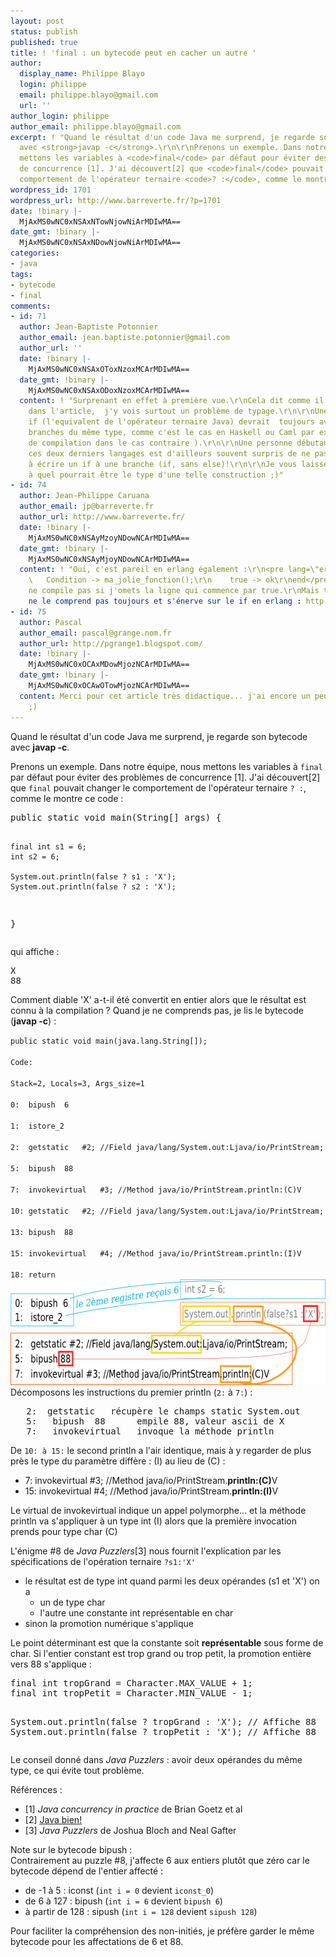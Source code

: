 ```yaml
---
layout: post
status: publish
published: true
title: ! 'final : un bytecode peut en cacher un autre '
author:
  display_name: Philippe Blayo
  login: philippe
  email: philippe.blayo@gmail.com
  url: ''
author_login: philippe
author_email: philippe.blayo@gmail.com
excerpt: ! "Quand le résultat d'un code Java me surprend, je regarde son bytecode
  avec <strong>javap -c</strong>.\r\n\r\nPrenons un exemple. Dans notre équipe, nous
  mettons les variables à <code>final</code> par défaut pour éviter des problèmes
  de concurrence [1]. J'ai découvert[2] que <code>final</code> pouvait changer le
  comportement de l'opérateur ternaire <code>? :</code>, comme le montre ce code :"
wordpress_id: 1701
wordpress_url: http://www.barreverte.fr/?p=1701
date: !binary |-
  MjAxMS0wNC0xNSAxNTowNjowNiArMDIwMA==
date_gmt: !binary |-
  MjAxMS0wNC0xNSAxNDowNjowNiArMDIwMA==
categories:
- java
tags:
- bytecode
- final
comments:
- id: 71
  author: Jean-Baptiste Potonnier
  author_email: jean.baptiste.potonnier@gmail.com
  author_url: ''
  date: !binary |-
    MjAxMS0wNC0xNSAxOToxNzoxMCArMDIwMA==
  date_gmt: !binary |-
    MjAxMS0wNC0xNSAxODoxNzoxMCArMDIwMA==
  content: ! "Surprenant en effet à première vue.\r\nCela dit comme il est suggéré
    dans l'article,  j'y vois surtout un problème de typage.\r\n\r\nUne expression
    if (l'equivalent de l'opérateur ternaire Java) devrait  toujours avoir ses deux
    branches du même type, comme c'est le cas en Haskell ou Caml par exemple (erreur
    de compilation dans le cas contraire ).\r\n\r\nUne personne débutant dans un de
    ces deux derniers langages est d'ailleurs souvent surpris de ne pas être autorisé
    à écrire un if à une branche (if, sans else)!\r\n\r\nJe vous laisse réfléchir
    à quel pourrait être le type d'une telle construction ;)"
- id: 74
  author: Jean-Philippe Caruana
  author_email: jp@barreverte.fr
  author_url: http://www.barreverte.fr/
  date: !binary |-
    MjAxMS0wNC0xNSAyMzoyNDowNCArMDIwMA==
  date_gmt: !binary |-
    MjAxMS0wNC0xNSAyMjoyNDowNCArMDIwMA==
  content: ! "Oui, c'est pareil en erlang également :\r\n<pre lang=\"erlang\">if\r\n
    \   Condition -> ma_jolie_fonction();\r\n    true -> ok\r\nend</pre>\r\nLe code
    ne compile pas si j'omets la ligne qui commence par true.\r\nMais tout le monde
    ne le comprend pas toujours et s'énerve sur le if en erlang : http://damienkatz.net/2008/03/what_sucks_abou.html"
- id: 75
  author: Pascal
  author_email: pascal@grange.nom.fr
  author_url: http://pgrange1.blogspot.com/
  date: !binary |-
    MjAxMS0wNC0xOCAxMDowMjozNCArMDIwMA==
  date_gmt: !binary |-
    MjAxMS0wNC0xOCAwOTowMjozNCArMDIwMA==
  content: Merci pour cet article très didactique... j'ai encore un peu mal au crane
    ;)
---
```

<p>Quand le résultat d'un code Java me surprend, je regarde son bytecode avec <strong>javap -c</strong>.</p>
<p>Prenons un exemple. Dans notre équipe, nous mettons les variables à <code>final</code> par défaut pour éviter des problèmes de concurrence [1]. J'ai découvert[2] que <code>final</code> pouvait changer le comportement de l'opérateur ternaire <code>? :</code>, comme le montre ce code :<a id="more"></a><a id="more-1701"></a></p>
<pre lang="java">public static void main(String[] args) {

    final int s1 = 6;
    int s2 = 6;

    System.out.println(false ? s1 : 'X');
    System.out.println(false ? s2 : 'X');
}</pre>
<p>qui affiche :</p>
<pre>X
88</pre>
<p>Comment diable 'X' a-t-il été convertit en entier alors que le résultat est connu à la compilation ? Quand je ne comprends pas, je lis le bytecode (<strong>javap -c</strong>) :</p>
<p><code>public static void main(java.lang.String[]);<br />
Code:<br />
Stack=2, Locals=3, Args_size=1<br />
0:	bipush	6<br />
1:	istore_2<br />
2:	getstatic	#2; //Field java/lang/System.out:Ljava/io/PrintStream;<br />
5:	bipush	88<br />
7:	invokevirtual	#3; //Method java/io/PrintStream.println:(C)V<br />
10:	getstatic	#2; //Field java/lang/System.out:Ljava/io/PrintStream;<br />
13:	bipush	88<br />
15:	invokevirtual	#4; //Method java/io/PrintStream.println:(I)V<br />
18:	return</code><br />
<a href="/images/bytecodePhilippeBlayo22.png"><img class="alignnone size-full wp-image-1794" title="bytecodePhilippeBlayo" src="/images/bytecodePhilippeBlayo22.png" alt="" width="573" height="169" /></a>Décomposons les instructions du premier println (<code>2:</code> à <code>7:</code>) :</p>
<pre>   2:	getstatic	récupère le champs static System.out
   5:	bipush	88      empile 88, valeur ascii de X
   7:	invokevirtual   invoque la méthode println</pre>
<p>De <code>10: à 15:</code> le second println a l'air identique, mais à y regarder de plus près le type du paramètre diffère : (I) au lieu de (C) :</p>
<ul>
<li>7:  invokevirtual #3; //Method java/io/PrintStream.<strong>println:(C)</strong>V</li>
<li>15: invokevirtual	#4; //Method java/io/PrintStream.<strong>println:(I)</strong>V</li>
</ul>
<p>Le virtual de invokevirtual indique un appel polymorphe... et la méthode println va s'appliquer à un type int (I) alors que la première invocation prends pour type char (C)</p>
<p>L'énigme #8 de <em>Java Puzzlers</em>[3] nous fournit l'explication par les spécifications de l'opération ternaire <code lang="java">?s1:'X'</code></p>
<ul>
<li>le résultat est de type int quand parmi les deux opérandes (s1 et 'X') on a
<ul>
<li>un de type char</li>
<li>l'autre une constante int représentable en char</li>
</ul>
</li>
<li>sinon la promotion numérique s'applique</li>
</ul>
<p>Le point déterminant est que la constante soit <strong>représentable</strong> sous forme de char. Si l'entier constant est trop grand ou trop petit, la promotion entière vers 88 s'applique :</p>
<pre lang="java">final int tropGrand = Character.MAX_VALUE + 1;
final int tropPetit = Character.MIN_VALUE - 1;

System.out.println(false ? tropGrand : 'X');     // Affiche 88
System.out.println(false ? tropPetit : 'X');     // Affiche 88</pre>
<p>Le conseil donné dans <em>Java Puzzlers</em> : avoir deux opérandes du même type, ce qui évite tout problème.</p>
<p>Références :</p>
<ul>
<li>[1] <em>Java concurrency in practice</em> de Brian Goetz et al</li>
<li>[2] <a href="http://blog.javabien.net">Java bien!</a></li>
<li>[3] <em>Java Puzzlers</em> de Joshua Bloch and Neal Gafter</li>
</ul>
<p>Note sur le bytecode bipush :<br />
Contrairement au puzzle #8, j'affecte 6 aux entiers plutôt que zéro car le bytecode dépend de l'entier affecté :</p>
<ul>
<li>de -1 à 5 : iconst (<code>int i = 0</code> devient <code>iconst_0</code>)</li>
<li>de 6 à 127 : bipush (<code>int i = 6</code> devient <code>bipush 6</code>)</li>
<li>à partir de 128 : sipush (<code>int i = 128</code> devient <code>sipush 128</code>)</li>
</ul>
<p>Pour faciliter la compréhension des non-initiés, je préfère garder le même bytecode pour les affectations de 6 et 88.</p>
